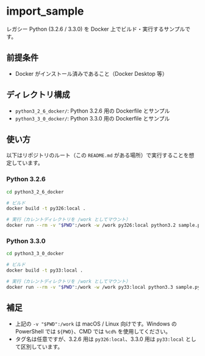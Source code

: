 # import_sample

レガシー Python (3.2.6 / 3.3.0) を Docker 上でビルド・実行するサンプルです。

## 前提条件
- Docker がインストール済みであること（Docker Desktop 等）

## ディレクトリ構成
- `python3_2_6_docker/`: Python 3.2.6 用の Dockerfile とサンプル
- `python3_3_0_docker/`: Python 3.3.0 用の Dockerfile とサンプル

## 使い方
以下はリポジトリのルート（この `README.md` がある場所）で実行することを想定しています。

### Python 3.2.6
```bash
cd python3_2_6_docker

# ビルド
docker build -t py326:local .

# 実行（カレントディレクトリを /work としてマウント）
docker run --rm -v "$PWD":/work -w /work py326:local python3.2 sample.py
```

### Python 3.3.0
```bash
cd python3_3_0_docker

# ビルド
docker build -t py33:local .

# 実行（カレントディレクトリを /work としてマウント）
docker run --rm -v "$PWD":/work -w /work py33:local python3.3 sample.py
```

## 補足
- 上記の `-v "$PWD":/work` は macOS / Linux 向けです。Windows の PowerShell では `${PWD}`、CMD では `%cd%` を使用してください。
- タグ名は任意ですが、3.2.6 用は `py326:local`、3.3.0 用は `py33:local` として区別しています。
